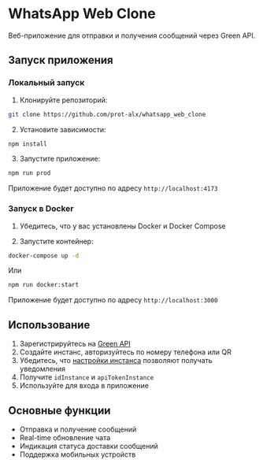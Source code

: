 # WhatsApp Web Clone

Веб-приложение для отправки и получения сообщений через Green API.

## Запуск приложения

### Локальный запуск

1. Клонируйте репозиторий:
```bash
git clone https://github.com/prot-alx/whatsapp_web_clone
```

2. Установите зависимости:
```bash
npm install
```

3. Запустите приложение:
```bash
npm run prod
```

Приложение будет доступно по адресу `http://localhost:4173`

### Запуск в Docker

1. Убедитесь, что у вас установлены Docker и Docker Compose

2. Запустите контейнер:
```bash
docker-compose up -d
```
Или
```bash
npm run docker:start
```
Приложение будет доступно по адресу `http://localhost:3000`

## Использование

1. Зарегистрируйтесь на [Green API](https://green-api.com/)
2. Создайте инстанс, авторизуйтесь по номеру телефона или QR
3. Убедитесь, что [настройки инстанса](https://green-api.com/docs/api/receiving/technology-http-api/) позволяют получать уведомления
4. Получите `idInstance` и `apiTokenInstance`
5. Используйте для входа в приложение

## Основные функции

- Отправка и получение сообщений
- Real-time обновление чата
- Индикация статуса доставки сообщений
- Поддержка мобильных устройств